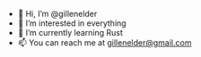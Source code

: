 - 👋 Hi, I’m @gillenelder
- 👀 I’m interested in everything
- 🌱 I’m currently learning Rust
- 📫 You can reach me at gillenelder@gmail.com

<!---
gillenelder/gillenelder is a ✨ special ✨ repository because its `README.md` (this file) appears on your GitHub profile.
You can click the Preview link to take a look at your changes.
--->

